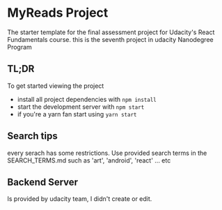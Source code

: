 # MyReads Project

The starter template for the final assessment project for Udacity's React Fundamentals course. this is the seventh project in udacity Nanodegree Program

## TL;DR

To get started viewing the project

* install all project dependencies with `npm install`
* start the development server with `npm start`
* if you're a yarn fan start using `yarn start`

## Search tips
every serach has some restrictions. Use provided search terms in the SEARCH_TERMS.md such as 'art', 'android', 'react' ... etc

## Backend Server
Is provided by udacity team, I didn't create or edit.
